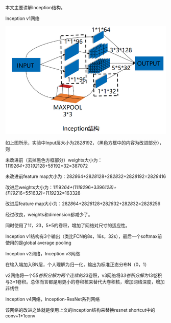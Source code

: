 本文主要讲解Inception结构。

Inception v1网络

![image](https://github.com/15458wew/slim/blob/master/images/inception.png)

如上图所示，实验中Input层大小为28*28*192，（黑色方框中的内容为改进部分），则

未改进前（去掉黑色方框部分）weights大小为：1*1*192*64+3*3*192*128+5*5*192*32=387072

未改进前feature map大小为：28*28*64+28*28*128+28*28*32+28*28*192=28*28*416

改进后weights大小为：1*1*192*64+(1*1*192*96+3*3*96*128)+(1*1*192*16+5*5*16*32)+1*1*192*32=163328

改进后feature map大小为：28*28*64+28*28*128+28*28*32+28*28*32=28*28*256

经过改良，weights和dimension都减少了。

同时使用了1*1，3*3，5*5的卷积，增加了网络对尺寸的适应性。

Inception v1结构有3个输出（类比FCN的8s，16s，32s），最后一个softmax前使用的是global average pooling

Inception v2网络，Inception v3网络

在输入端加入BN层，个人理解为归一化，输出为标准正态分布N（0，1）



v2网络将一个5*5卷积分解为两个连续的3*3卷积，v3网络将3*3卷积分解为1*3卷积与3*1卷积。总体而言都是用更小的卷积核来替代大卷积核，增加网络深度，增加非线性

Inception v4网络，Inception-ResNet系列网络

该网络的改进之处就是使用上文的inception结构来替换resnet shortcut中的conv+1*1conv


